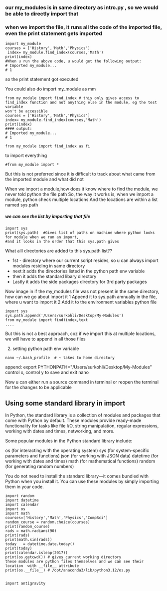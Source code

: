 
### our my_modules is in same directory as intro.py , so we would be able to directly import that
### when we import the file, it runs all the code of the imported file, even the print statement gets imported
```
import my_module
courses = ['History','Math','Physics']
 index= my_module.find_index(courses,'Math')
print(index)
#When u run the above code, u would get the following output: 
# Imported my_module...
# 1
```

 so the print statement got executed

 You could also do import my_module as mm
```
from my_module import find_index # this only gives access to find_index function and not anything else in the module, eg the test variable
won't be accessible
courses = ['History','Math','Physics']
index= my_module.find_index(courses,'Math')
print(index)
#### output:
# Imported my_module...
# 1
```

```
from my_module import find_index as fi
```
 to import everything
```
#from my_module import *
```
 But this is not preferred since it is difficult to track about what came from the imported 
 module and what did not

 When we import a module,how does it know where to find the module, we never told python the file path 
 So, the way it works is, when we import a module, python check multiple locations.And the locations are within a list named sys.path
##### we can see the list by importing that file
```
import sys
print(sys.path)  #Gives list of paths on machine where python looks for module when we run an import,
#and it looks in the order that this sys.path gives
```
 What alll directories are added to this sys.path list??
*  1st - directory where our current script resides, so u can always import modules residing in same directory
*  next:it adds the directories listed in the python path env variable
*  then it adds the standard libary directory
*  Lastly it adds the side packages directory for 3rd party packages

Now image in if the my_modules file was not present in the same directory, how can we go about import it
1 Append it to sys.path amnually in the file, where u want to import it
2.Add it to the environment variables python file
```
import sys
sys.path.append('/Users/surkohli/Desktop/My-Modules')
from my_module import find)index,text
....
```
But this is not a best approach, coz if we import this at multiple locations, we will have to append in all those files

2. setting python path env variable
```
nano ~/.bash_profile  # ~ takes to home directory
```
append:
export PYTHONPATH="/Users/surkohli/Desktop/My-Modules"
control x, control y to save and exit nano

Now u can either run a source command in terminal or reopen the terminal for the changes to be applicable

## Using some standard library in import

In Python, the standard library is a collection of modules and packages that come with Python by default. These modules provide ready-made functionality for tasks like file I/O, string manipulation, regular expressions, working with dates and times, networking, and more.

Some popular modules in the Python standard library include:

os (for interacting with the operating system)
sys (for system-specific parameters and functions)
json (for working with JSON data)
datetime (for working with dates and times)
math (for mathematical functions)
random (for generating random numbers)

You do not need to install the standard library—it comes bundled with Python when you install it. You can use these modules by simply importing them in your code.


```
import random
import datetime
import calendar
import os
import math
courses=['History','Math','Physics','CompSci']
random_course = random.choice(courses)
print(random_course)
rads = math.radians(90)
print(rads)
print(math.sin(rads))
today   = datetime.date.today()
print(today)
print(calendar.isleap(2017))
print(os.getcwd()) # gives current working directory
these modules are python files themselves and we can see their location  with __file__ attribute
print(os.__file__) # /opt/anaconda3/lib/python3.12/os.py


import antigravity
